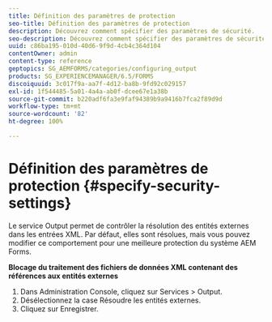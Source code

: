 ```yaml
---
title: Définition des paramètres de protection
seo-title: Définition des paramètres de protection
description: Découvrez comment spécifier des paramètres de sécurité.
seo-description: Découvrez comment spécifier des paramètres de sécurité.
uuid: c86ba195-010d-40d6-9f9d-4cb4c364d104
contentOwner: admin
content-type: reference
geptopics: SG_AEMFORMS/categories/configuring_output
products: SG_EXPERIENCEMANAGER/6.5/FORMS
discoiquuid: 3c017f9a-aa7f-4d12-ba8b-9fd92c029157
exl-id: 1f544485-5a01-4a4a-ab0f-dcee67e1a38b
source-git-commit: b220adf6fa3e9faf94389b9a9416b7fca2f89d9d
workflow-type: tm+mt
source-wordcount: '82'
ht-degree: 100%

---
```


# Définition des paramètres de protection {#specify-security-settings}

Le service Output permet de contrôler la résolution des entités externes dans les entrées XML. Par défaut, elles sont résolues, mais vous pouvez modifier ce comportement pour une meilleure protection du système AEM Forms.

**Blocage du traitement des fichiers de données XML contenant des références aux entités externes**

1. Dans Administration Console, cliquez sur Services > Output.
1. Désélectionnez la case Résoudre les entités externes.
1. Cliquez sur Enregistrer.
